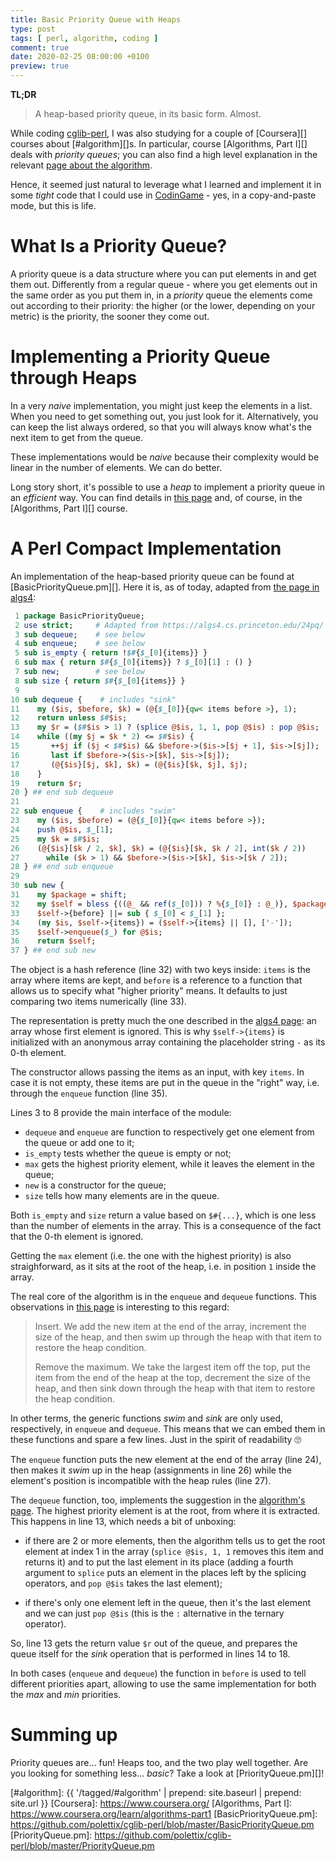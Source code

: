 ```yaml
---
title: Basic Priority Queue with Heaps
type: post
tags: [ perl, algorithm, coding ]
comment: true
date: 2020-02-25 08:00:00 +0100
preview: true
---
```


**TL;DR**

> A heap-based priority queue, in its basic form. Almost.

While coding [cglib-perl][], I was also studying for a couple of
[Coursera][] courses about [#algorithm][]s. In particular, course
[Algorithms, Part I][] deals with *priority queues*; you can also find a
high level explanation in the relevant [page about the algorithm][algs4-pq].

Hence, it seemed just natural to leverage what I learned and implement it in
some *tight* code that I could use in [CodinGame][] - yes, in a
copy-and-paste mode, but this is life.

# What Is a Priority Queue?

A priority queue is a data structure where you can put elements in and get
them out. Differently from a regular queue - where you get elements out in
the same order as you put them in, in a *priority* queue the elements come
out according to their priority: the higher (or the lower, depending on your
metric) is the priority, the sooner they come out.

# Implementing a Priority Queue through Heaps

In a very *naive* implementation, you might just keep the elements in a
list. When you need to get something out, you just look for it.
Alternatively, you can keep the list always ordered, so that you will always
know what's the next item to get from the queue.

These implementations would be *naive* because their complexity would be
linear in the number of elements. We can do better.

Long story short, it's possible to use a *heap* to implement a priority
queue in an *efficient* way. You can find details in [this page][algs4-pq]
and, of course, in the [Algorithms, Part I][] course.

# A Perl Compact Implementation

An implementation of the heap-based priority queue can be found at
[BasicPriorityQueue.pm][]. Here it is, as of today, adapted from [the page
in algs4][algs4-pq]:

```perl
 1 package BasicPriorityQueue;
 2 use strict;     # Adapted from https://algs4.cs.princeton.edu/24pq/
 3 sub dequeue;    # see below
 4 sub enqueue;    # see below
 5 sub is_empty { return !$#{$_[0]{items}} }
 6 sub max { return $#{$_[0]{items}} ? $_[0][1] : () }
 7 sub new;        # see below
 8 sub size { return $#{$_[0]{items}} }
 9 
10 sub dequeue {    # includes "sink"
11    my ($is, $before, $k) = (@{$_[0]}{qw< items before >}, 1);
12    return unless $#$is;
13    my $r = ($#$is > 1) ? (splice @$is, 1, 1, pop @$is) : pop @$is;
14    while ((my $j = $k * 2) <= $#$is) {
15       ++$j if ($j < $#$is) && $before->($is->[$j + 1], $is->[$j]);
16       last if $before->($is->[$k], $is->[$j]);
17       (@{$is}[$j, $k], $k) = (@{$is}[$k, $j], $j);
18    }
19    return $r;
20 } ## end sub dequeue
21 
22 sub enqueue {    # includes "swim"
23    my ($is, $before) = (@{$_[0]}{qw< items before >});
24    push @$is, $_[1];
25    my $k = $#$is;
26    (@{$is}[$k / 2, $k], $k) = (@{$is}[$k, $k / 2], int($k / 2))
27      while ($k > 1) && $before->($is->[$k], $is->[$k / 2]);
28 } ## end sub enqueue
29 
30 sub new {
31    my $package = shift;
32    my $self = bless {((@_ && ref($_[0])) ? %{$_[0]} : @_)}, $package;
33    $self->{before} ||= sub { $_[0] < $_[1] };
34    (my $is, $self->{items}) = ($self->{items} || [], ['-']);
35    $self->enqueue($_) for @$is;
36    return $self;
37 } ## end sub new
```

The object is a hash reference (line 32) with two keys inside: `items` is
the array where items are kept, and `before` is a reference to a function
that allows us to specify what "higher priority" means. It defaults to just
comparing two items numerically (line 33).

The representation is pretty much the one described in the [algs4
page][algs4-pq]: an array whose first element is ignored. This is why
`$self->{items}` is initialized with an anonymous array containing the
placeholder string `-` as its 0-th element.

The constructor allows passing the items as an input, with key `items`. In
case it is not empty, these items are put in the queue in the "right" way,
i.e. through the `enqueue` function (line 35).

Lines 3 to 8 provide the main interface of the module:

- `dequeue` and `enqueue` are function to respectively get one element from
  the queue or add one to it;
- `is_empty` tests whether the queue is empty or not;
- `max` gets the highest priority element, while it leaves the element in
  the queue;
- `new` is a constructor for the queue;
- `size` tells how many elements are in the queue.

Both `is_empty` and `size` return a value based on `$#{...}`, which is one
less than the number of elements in the array. This is a consequence of the
fact that the 0-th element is ignored.

Getting the `max` element (i.e. the one with the highest priority) is also
straighforward, as it sits at the root of the heap, i.e. in position `1`
inside the array.

The real core of the algorithm is in the `enqueue` and `dequeue` functions.
This observations in [this page][algs4-pq] is interesting to this regard:

> Insert. We add the new item at the end of the array, increment the size of
> the heap, and then swim up through the heap with that item to restore the
> heap condition.
>
> Remove the maximum. We take the largest item off the top, put the item
> from the end of the heap at the top, decrement the size of the heap, and
> then sink down through the heap with that item to restore the heap
> condition. 

In other terms, the generic functions *swim* and *sink* are only used,
respectively, in `enqueue` and `dequeue`. This means that we can embed them
in these functions and spare a few lines. Just in the spirit of readability 🙄

The `enqueue` function puts the new element at the end of the array (line
24), then makes it *swim* up in the heap (assignments in line 26) while the
element's position is incompatible with the heap rules (line 27).

The `dequeue` function, too, implements the suggestion in the [algorithm's
page][algs4-pq]. The highest priority element is at the root, from where it
is extracted. This happens in line 13, which needs a bit of unboxing:

- if there are 2 or more elements, then the algorithm tells us to get the
  root element at index 1 in the array (`splice @$is, 1, 1` removes this
  item and returns it) and to put the last element in its place (adding a
  fourth argument to `splice` puts an element in the places left by the
  splicing operators, and `pop @$is` takes the last element);

- if there's only one element left in the queue, then it's the last element
  and we can just `pop @$is` (this is the `:` alternative in the ternary
  operator).

So, line 13 gets the return value `$r` out of the queue, and prepares the
queue itself for the *sink* operation that is performed in lines 14 to 18.

In both cases (`enqueue` and `dequeue`) the function in `before` is used to
tell different priorities apart, allowing to use the same implementation for
both the *max* and *min* priorities.

# Summing up

Priority queues are... fun! Heaps too, and the two play well together. Are
you looking for something less... *basic*? Take a look at
[PriorityQueue.pm][]!


[algs4-pq]: https://algs4.cs.princeton.edu/24pq/
[Perl]: https://www.perl.org/
[cglib-perl]: https://github.com/polettix/cglib-perl
[CodinGame]: https://www.codingame.com/
[dfv-docs]: https://github.com/polettix/cglib-perl/blob/master/DepthFirstVisit.pod
[#algorithm]: {{ '/tagged/#algorithm' | prepend: site.baseurl | prepend: site.url }}
[Coursera]: https://www.coursera.org/
[Algorithms, Part I]: https://www.coursera.org/learn/algorithms-part1
[BasicPriorityQueue.pm]: https://github.com/polettix/cglib-perl/blob/master/BasicPriorityQueue.pm
[PriorityQueue.pm]: https://github.com/polettix/cglib-perl/blob/master/PriorityQueue.pm
